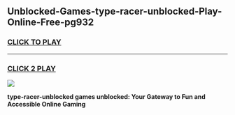 
## Unblocked-Games-type-racer-unblocked-Play-Online-Free-pg932
<h3>
<a href="https://premium76.site?title=type-racer-unblocked&ref=26A">CLICK TO PLAY</a></h3>
<hr>

<h3>
<a href="https://premium76.site?title=type-racer-unblocked&ref=26A">CLICK 2 PLAY</a>
  
</h3>

<a href="https://premium76.site?title=type-racer-unblocked&ref=26A"><img src="https://clearcache.store/games.png"></a>


**type-racer-unblocked games unblocked: Your Gateway to Fun and Accessible Online Gaming**
